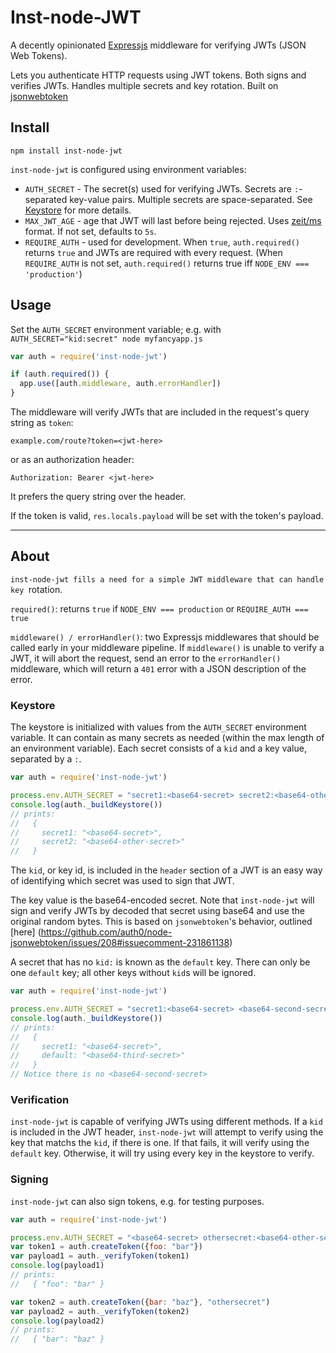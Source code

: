 # Inst-node-JWT

A decently opinionated [Expressjs](http://expressjs.com/) middleware for
verifying JWTs (JSON Web Tokens).

Lets you authenticate HTTP requests using JWT tokens. Both signs and verifies
JWTs. Handles multiple secrets and key rotation. Built on
[jsonwebtoken](https://github.com/auth0/node-jsonwebtoken)


## Install

```
npm install inst-node-jwt
```

`inst-node-jwt` is configured using environment variables:
* `AUTH_SECRET` - The secret(s) used for verifying JWTs. Secrets are
`:`-separated key-value pairs. Multiple secrets are space-separated. See
[Keystore](#keystore) for more details.
* `MAX_JWT_AGE` - age that JWT will last before being rejected. Uses
[zeit/ms](https://github.com/zeit/ms) format. If not set, defaults to `5s`.
* `REQUIRE_AUTH` - used for development. When `true`, `auth.required()` returns
`true` and JWTs are required with every request. (When `REQUIRE_AUTH` is not
set, `auth.required()` returns true iff `NODE_ENV === 'production'`)


## Usage

Set the `AUTH_SECRET` environment variable; e.g. with
`AUTH_SECRET="kid:secret" node myfancyapp.js`

```js
var auth = require('inst-node-jwt')

if (auth.required()) {
  app.use([auth.middleware, auth.errorHandler])
}
```

The middleware will verify JWTs that are included in the request's query string
as `token`:

```
example.com/route?token=<jwt-here>
```

or as an authorization header:

```
Authorization: Bearer <jwt-here>
```

It prefers the query string over the header.

If the token is valid, `res.locals.payload` will be set with the token's payload.

---

## About

`inst-node-jwt fills a need for a simple JWT middleware that can handle key
`rotation.

`required()`: returns `true` if `NODE_ENV === production` or
`REQUIRE_AUTH === true`

`middleware() / errorHandler()`: two Expressjs middlewares that should be called
early in your middleware pipeline. If `middleware()` is unable to verify a JWT,
it will abort the request, send an error to the `errorHandler()` middleware,
which will return a `401` error with a JSON description of the error.


### Keystore

The keystore is initialized with values from the `AUTH_SECRET` environment
variable. It can contain as many secrets as needed (within the max length of an
environment variable). Each secret consists of a `kid` and a key value,
separated by a `:`.

```js
var auth = require('inst-node-jwt')

process.env.AUTH_SECRET = "secret1:<base64-secret> secret2:<base64-other-secret>"
console.log(auth._buildKeystore())
// prints:
//   {
//     secret1: "<base64-secret>",
//     secret2: "<base64-other-secret>"
//   }
```

The `kid`, or key id, is included in the `header` section of a JWT is an easy
way of identifying which secret was used to sign that JWT.

The key value is the base64-encoded secret. Note that `inst-node-jwt` will sign and
verify JWTs by decoded that secret using base64 and use the original random bytes.
This is based on `jsonwebtoken`'s behavior, outlined [here]
(https://github.com/auth0/node-jsonwebtoken/issues/208#issuecomment-231861138)

A secret that has no `kid:` is known as the `default` key. There can only be one
`default` key; all other keys without `kid`s will be ignored.


```js
var auth = require('inst-node-jwt')

process.env.AUTH_SECRET = "secret1:<base64-secret> <base64-second-secret> <base64-third-secret>"
console.log(auth._buildKeystore())
// prints:
//   {
//     secret1: "<base64-secret>",
//     default: "<base64-third-secret>"
//   }
// Notice there is no <base64-second-secret>
```


### Verification

`inst-node-jwt` is capable of verifying JWTs using different methods. If a
`kid` is included in the JWT header, `inst-node-jwt` will attempt to verify
using the key that matchs the `kid`, if there is one. If that fails, it will
verify using the `default` key. Otherwise, it will try using every key in the
keystore to verify.

### Signing

`inst-node-jwt` can also sign tokens, e.g. for testing purposes.

```js
var auth = require('inst-node-jwt')

process.env.AUTH_SECRET = "<base64-secret> othersecret:<base64-other-secret>"
var token1 = auth.createToken({foo: "bar"})
var payload1 = auth._verifyToken(token1)
console.log(payload1)
// prints:
//   { "foo": "bar" }

var token2 = auth.createToken({bar: "baz"}, "othersecret")
var payload2 = auth._verifyToken(token2)
console.log(payload2)
// prints:
//   { "bar": "baz" }
```
